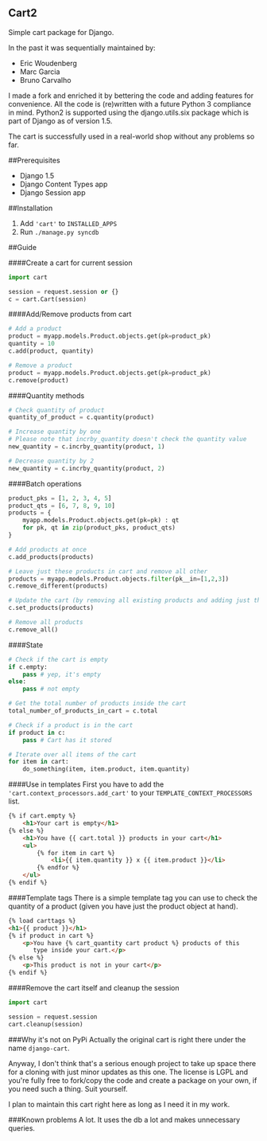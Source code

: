 Cart2
-----

Simple cart package for Django.

In the past it was sequentially maintained by:
* Eric Woudenberg
* Marc Garcia
* Bruno Carvalho

I made a fork and enriched it by bettering the code and adding
features for convenience.  All the code is (re)written with a future
Python 3 compliance in mind.  Python2 is supported using the
django.utils.six package which is part of Django as of version 1.5.

The cart is successfully used in a real-world shop without any problems so far.

##Prerequisites
* Django 1.5
* Django Content Types app
* Django Session app

##Installation
1. Add `'cart'` to `INSTALLED_APPS`
2. Run `./manage.py syncdb`

##Guide

####Create a cart for current session
```python
import cart

session = request.session or {}
c = cart.Cart(session)
```

####Add/Remove products from cart
```python
# Add a product
product = myapp.models.Product.objects.get(pk=product_pk)
quantity = 10
c.add(product, quantity)

# Remove a product
product = myapp.models.Product.objects.get(pk=product_pk)
c.remove(product)
```

####Quantity methods
```python
# Check quantity of product
quantity_of_product = c.quantity(product)

# Increase quantity by one
# Please note that incrby_quantity doesn't check the quantity value
new_quantity = c.incrby_quantity(product, 1)

# Decrease quantity by 2
new_quantity = c.incrby_quantity(product, 2)
```

####Batch operations
```python
product_pks = [1, 2, 3, 4, 5]
product_qts = [6, 7, 8, 9, 10]
products = {
    myapp.models.Product.objects.get(pk=pk) : qt
    for pk, qt in zip(product_pks, product_qts)
}

# Add products at once
c.add_products(products)

# Leave just these products in cart and remove all other
products = myapp.models.Product.objects.filter(pk__in=[1,2,3])
c.remove_different(products)

# Update the cart (by removing all existing products and adding just the new ones)
c.set_products(products)

# Remove all products
c.remove_all()
```

####State
```python
# Check if the cart is empty
if c.empty:
    pass # yep, it's empty
else:
    pass # not empty

# Get the total number of products inside the cart
total_number_of_products_in_cart = c.total

# Check if a product is in the cart
if product in c:
    pass # Cart has it stored

# Iterate over all items of the cart
for item in cart:
    do_something(item, item.product, item.quantity)
```

####Use in templates
First you have to add the `'cart.context_processors.add_cart'` to your
`TEMPLATE_CONTEXT_PROCESSORS` list.

```html
{% if cart.empty %}
    <h1>Your cart is empty</h1>
{% else %}
    <h1>You have {{ cart.total }} products in your cart</h1>
    <ul>
        {% for item in cart %}
            <li>{{ item.quantity }} x {{ item.product }}</li>
        {% endfor %}
    </ul>
{% endif %}
```

####Template tags
There is a simple template tag you can use to check the quantity of a
product (given you have just the product object at hand).
```html
{% load carttags %}
<h1>{{ product }}</h1>
{% if product in cart %}
    <p>You have {% cart_quantity cart product %} products of this
       type inside your cart.</p>
{% else %}
    <p>This product is not in your cart</p>
{% endif %}
```

####Remove the cart itself and cleanup the session
```python
import cart

session = request.session
cart.cleanup(session)
```

###Why it's not on PyPi
Actually the original cart is right there under the name
`django-cart`.

Anyway, I don't think that's a serious enough project to take up space
there for a cloning with just minor updates as this one.  The license
is LGPL and you're fully free to fork/copy the code and create a
package on your own, if you need such a thing.  Suit yourself.

I plan to maintain this cart right here as long as I need it in my
work.

###Known problems
A lot.  It uses the db a lot and makes unnecessary queries.
